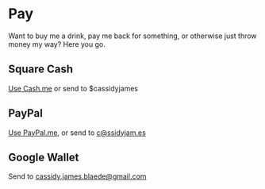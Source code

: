 # Pay

Want to buy me a drink, pay me back for something, or otherwise just throw money my way? Here you go.

<h2><span class="fa-stack">
  <i class="fa fa-circle fa-stack-2x"></i>
  <i class="fa fa-usd fa-stack-1x fa-inverse"></i>
</span> Square Cash</h2>

[Use Cash.me](https://cash.me/$cassidyjames) or send to $cassidyjames

<h2><i class="fa fa-paypal"></i> PayPal</h2>

[Use PayPal.me](https://paypal.me/cassidyjames), or send to c@ssidyjam.es

<h2><i class="fa fa-google-wallet"></i> Google Wallet</h2>

Send to cassidy.james.blaede@gmail.com